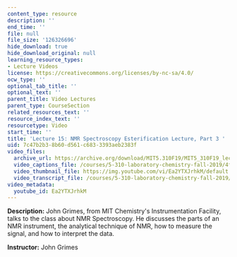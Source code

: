 ```yaml
---
content_type: resource
description: ''
end_time: ''
file: null
file_size: '126326696'
hide_download: true
hide_download_original: null
learning_resource_types:
- Lecture Videos
license: https://creativecommons.org/licenses/by-nc-sa/4.0/
ocw_type: ''
optional_tab_title: ''
optional_text: ''
parent_title: Video Lectures
parent_type: CourseSection
related_resources_text: ''
resource_index_text: ''
resourcetype: Video
start_time: ''
title: 'Lecture 15: NMR Spectroscopy Esterification Lecture, Part 3 '
uid: 7c47b2b3-8b60-d561-c683-3393aeb2383f
video_files:
  archive_url: https://archive.org/download/MIT5.310F19/MIT5_310F19_lec15_300k.mp4
  video_captions_file: /courses/5-310-laboratory-chemistry-fall-2019/4f4d43286c3b5d41998686cc8e87db9c_Ea2YTXJrhkM.vtt
  video_thumbnail_file: https://img.youtube.com/vi/Ea2YTXJrhkM/default.jpg
  video_transcript_file: /courses/5-310-laboratory-chemistry-fall-2019/759407bf04e5d32d9ec59bf77634311b_Ea2YTXJrhkM.pdf
video_metadata:
  youtube_id: Ea2YTXJrhkM
---
```


**Description:** John Grimes, from MIT Chemistry's Instrumentation Facility, talks to the class about NMR Spectroscopy. He discusses the parts of an NMR instrument, the analytical technique of NMR, how to measure the signal, and how to interpret the data.

**Instructor:** John Grimes

